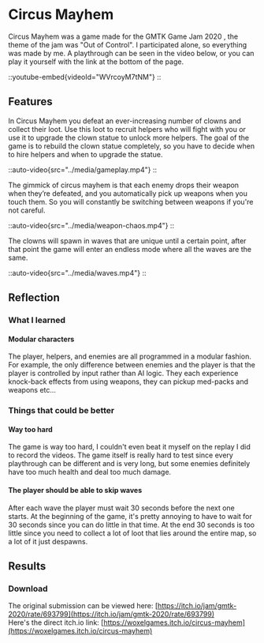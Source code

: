 # Circus Mayhem
Circus Mayhem was a game made for the GMTK Game Jam 2020 , the theme of the jam was "Out of Control".
I participated alone, so everything was made by me.
A playthrough can be seen in the video below, or you can play it yourself with the link at the bottom of the page.

::youtube-embed{videoId="WVrcoyM7tNM"}
::

## Features
In Circus Mayhem you defeat an ever-increasing number of clowns and collect their loot.
Use this loot to recruit helpers who will fight with you or use it to upgrade the clown statue to unlock more helpers.
The goal of the game is to rebuild the clown statue completely, so you have to decide when to hire helpers and when to upgrade the statue.

::auto-video{src="../media/gameplay.mp4"}
::

The gimmick of circus mayhem is that each enemy drops their weapon when they’re defeated, and you automatically pick up weapons when you touch them.
So you will constantly be switching between weapons if you're not careful.

::auto-video{src="../media/weapon-chaos.mp4"}
::

The clowns will spawn in waves that are unique until a certain point, after that point the game will enter an endless mode where all the waves are the same.

::auto-video{src="../media/waves.mp4"}
::

## Reflection

### What I learned

#### Modular characters
The player, helpers, and enemies are all programmed in a modular fashion.
For example, the only difference between enemies and the player is that the player is controlled by input rather than AI logic.
They each experience knock-back effects from using weapons, they can pickup med-packs and weapons etc...

### Things that could be better

#### Way too hard
The game is way too hard, I couldn't even beat it myself on the replay I did to record the videos.
The game itself is really hard to test since every playthrough can be different and is very long, 
but some enemies definitely have too much health and deal too much damage.

#### The player should be able to skip waves
After each wave the player must wait 30 seconds before the next one starts.
At the beginning of the game, it's pretty annoying to have to wait for 30 seconds since you can do little in that time.
At the end 30 seconds is too little since you need to collect a lot of loot that lies around the entire map, so a lot of it just despawns.

## Results

### Download
The original submission can be viewed here: [https://itch.io/jam/gmtk-2020/rate/693799](https://itch.io/jam/gmtk-2020/rate/693799) \
Here's the direct itch.io link: [https://woxelgames.itch.io/circus-mayhem](https://woxelgames.itch.io/circus-mayhem)

